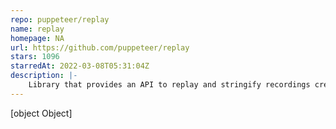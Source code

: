 ```yaml
---
repo: puppeteer/replay
name: replay
homepage: NA
url: https://github.com/puppeteer/replay
stars: 1096
starredAt: 2022-03-08T05:31:04Z
description: |-
    Library that provides an API to replay and stringify recordings created using Chrome DevTools Recorder
---
```


[object Object]
